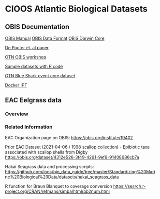 
# CIOOS Atlantic Biological Datasets

## OBIS Documentation

[OBIS Manual](https://obis.org/manual/)
[OBIS Data Format](https://obis.org/manual/dataformat/)
[OBIS Darwin Core](https://obis.org/manual/darwincore/)

[De Pooter et. al paper](https://www.ncbi.nlm.nih.gov/pmc/articles/PMC5345125/)

[OTN OBIS workshop](https://github.com/ocean-tracking-network/obis-workshop)

[Sample datasets with R code](https://github.com/ioos/bio_data_guide/tree/master/Standardizing%20Marine%20Biological%20Data/datasets)

[OTN Blue Shark event core dataset](https://github.com/tdwg/dwc-for-biologging/wiki/Acoustic-sensor-enabled-tracking-of-blue-sharks)

[Docker IPT](https://github.com/gbif/ipt/blob/master/package/docker/README.md)

## EAC Eelgrass data

### Overview

### Related Information

EAC Organization page on OBIS:
https://obis.org/institute/19402

Prior EAC Dataset (2021-04-06 / 1998 scallop collection) - Epibiotic taxa associated with scallop shells from Digby
https://obis.org/dataset/4312e526-3f49-4291-9ef6-91408686cb7a

Hakai Seagrass data and processing scripts:
https://github.com/ioos/bio_data_guide/tree/master/Standardizing%20Marine%20Biological%20Data/datasets/hakai_seagrass_data


R function for Braun Blanquet to coverage conversion
https://search.r-project.org/CRAN/refmans/simba/html/bb2num.html


